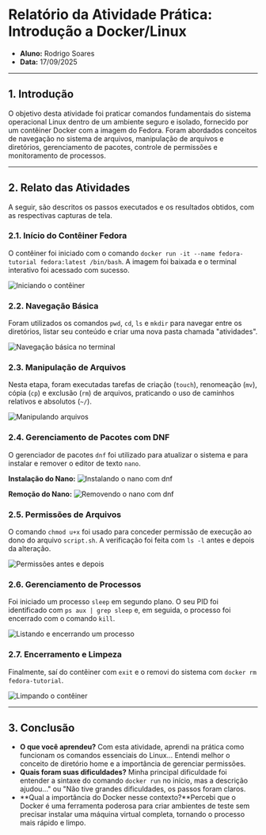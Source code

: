 # Relatório da Atividade Prática: Introdução a Docker/Linux

- **Aluno:** Rodrigo Soares
- **Data:** 17/09/2025

---

## 1. Introdução

O objetivo desta atividade foi praticar comandos fundamentais do sistema operacional Linux dentro de um ambiente seguro e isolado, fornecido por um contêiner Docker com a imagem do Fedora. Foram abordados conceitos de navegação no sistema de arquivos, manipulação de arquivos e diretórios, gerenciamento de pacotes, controle de permissões e monitoramento de processos.

---

## 2. Relato das Atividades

A seguir, são descritos os passos executados e os resultados obtidos, com as respectivas capturas de tela.

### 2.1. Início do Contêiner Fedora
O contêiner foi iniciado com o comando `docker run -it --name fedora-tutorial fedora:latest /bin/bash`. A imagem foi baixada e o terminal interativo foi acessado com sucesso.

![Iniciando o contêiner](imagens/1.png)

### 2.2. Navegação Básica
Foram utilizados os comandos `pwd`, `cd`, `ls` e `mkdir` para navegar entre os diretórios, listar seu conteúdo e criar uma nova pasta chamada "atividades".

![Navegação básica no terminal](imagens/2.png)

### 2.3. Manipulação de Arquivos
Nesta etapa, foram executadas tarefas de criação (`touch`), renomeação (`mv`), cópia (`cp`) e exclusão (`rm`) de arquivos, praticando o uso de caminhos relativos e absolutos (`~/`).

![Manipulando arquivos](imagens/3.png)

### 2.4. Gerenciamento de Pacotes com DNF
O gerenciador de pacotes `dnf` foi utilizado para atualizar o sistema e para instalar e remover o editor de texto `nano`.

**Instalação do Nano:**
![Instalando o nano com dnf](imagens/4.png)

**Remoção do Nano:**
![Removendo o nano com dnf](imagens/5.png)

### 2.5. Permissões de Arquivos
O comando `chmod u+x` foi usado para conceder permissão de execução ao dono do arquivo `script.sh`. A verificação foi feita com `ls -l` antes e depois da alteração.

![Permissões antes e depois](imagens/6.png)

### 2.6. Gerenciamento de Processos
Foi iniciado um processo `sleep` em segundo plano. O seu PID foi identificado com `ps aux | grep sleep` e, em seguida, o processo foi encerrado com o comando `kill`.

![Listando e encerrando um processo](imagens/7.png)

### 2.7. Encerramento e Limpeza
Finalmente, saí do contêiner com `exit` e o removi do sistema com `docker rm fedora-tutorial`.

![Limpando o contêiner](imagens/9.png)

---

## 3. Conclusão


* **O que você aprendeu?** Com esta atividade, aprendi na prática como funcionam os comandos essenciais do Linux... Entendi melhor o conceito de diretório home e a importância de gerenciar permissões.
* **Quais foram suas dificuldades?** Minha principal dificuldade foi entender a sintaxe do comando `docker run` no início, mas a descrição ajudou..." ou "Não tive grandes dificuldades, os passos foram claros.
* **Qual a importância do Docker nesse contexto?**Percebi que o Docker é uma ferramenta poderosa para criar ambientes de teste sem precisar instalar uma máquina virtual completa, tornando o processo mais rápido e limpo.

